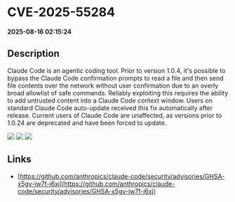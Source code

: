 # CVE-2025-55284

**2025-08-16 02:15:24**

## Description
Claude Code is an agentic coding tool. Prior to version 1.0.4, it's possible to bypass the Claude Code confirmation prompts to read a file and then send file contents over the network without user confirmation due to an overly broad allowlist of safe commands. Reliably exploiting this requires the ability to add untrusted content into a Claude Code context window. Users on standard Claude Code auto-update received this fix automatically after release. Current users of Claude Code are unaffected, as versions prior to 1.0.24 are deprecated and have been forced to update.

![](https://img.shields.io/static/v1?label=Score&message=7.1&color=red)
![](https://img.shields.io/static/v1?label=Severity&message=HIGH&color=red)
![](https://img.shields.io/static/v1?label=CWE&message=RCE&color=green)

## Links
- [https://github.com/anthropics/claude-code/security/advisories/GHSA-x5gv-jw7f-j6xj](https://github.com/anthropics/claude-code/security/advisories/GHSA-x5gv-jw7f-j6xj)
